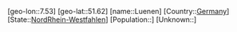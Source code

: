 ﻿---
location: [51.62,7.53]
type: City
tags:
- geo/City


SpocWebEntityId: 32179
isDeleted: false
confidential: public

---
[geo-lon::7.53]
[geo-lat::51.62]
[name::Luenen]
[Country::[Germany](geo/Continent/Europe/Germany.md)]
[State::[NordRhein-Westfahlen](NordRhein-Westfahlen)]
[Population::]
[Unknown::]

